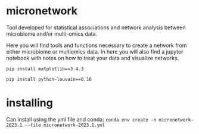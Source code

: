 #  micronetwork
Tool developed for statistical associations and network analysis between microbiome and/or multi-omics data.


Here you will find tools and functions necessary to create a network from either
microbiome or multiomics data. In here you will also find a jupyter notebook with
notes on how to treat your data and visualize networks.

`pip install matplotlib==3.4.3`

`pip install python-louvain==0.16`

# installing
Can install using the yml file and conda:
`conda env create -n micronetwork-2023.1 --file micronetwork-2023.1.yml`

